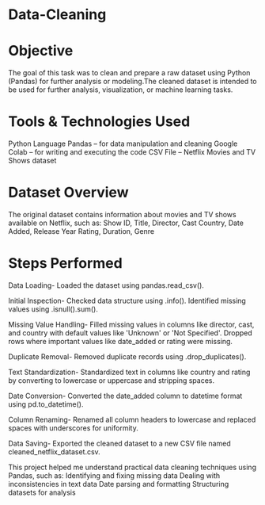 # Data-Cleaning


# Objective
The goal of this task was to clean and prepare a raw dataset using Python (Pandas) for further analysis or modeling.The cleaned dataset is intended to be used for further analysis, visualization, or machine learning tasks.

# Tools & Technologies Used
Python Language
Pandas – for data manipulation and cleaning
Google Colab – for writing and executing the code
CSV File – Netflix Movies and TV Shows dataset

# Dataset Overview
The original dataset contains information about movies and TV shows available on Netflix, such as:
Show ID, Title, Director, Cast
Country, Date Added, Release Year
Rating, Duration, Genre



# Steps Performed
Data Loading-
Loaded the dataset using pandas.read_csv().

Initial Inspection-
Checked data structure using .info().
Identified missing values using .isnull().sum().

Missing Value Handling-
Filled missing values in columns like director, cast, and country with default values like 'Unknown' or 'Not Specified'.
Dropped rows where important values like date_added or rating were missing.

Duplicate Removal-
Removed duplicate records using .drop_duplicates().

Text Standardization-
Standardized text in columns like country and rating by converting to lowercase or uppercase and stripping spaces.

Date Conversion-
Converted the date_added column to datetime format using pd.to_datetime().

Column Renaming-
Renamed all column headers to lowercase and replaced spaces with underscores for uniformity.

Data Saving-
Exported the cleaned dataset to a new CSV file named cleaned_netflix_dataset.csv.



This project helped me understand practical data cleaning techniques using Pandas, such as:
Identifying and fixing missing data
Dealing with inconsistencies in text data
Date parsing and formatting
Structuring datasets for analysis





